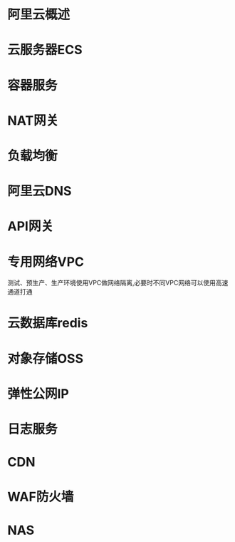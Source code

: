 # 阿里云概述

# 云服务器ECS

# 容器服务

# NAT网关

# 负载均衡

# 阿里云DNS

# API网关

# 专用网络VPC
测试、预生产、生产环境使用VPC做网络隔离,必要时不同VPC网络可以使用高速通道打通

# 云数据库redis

# 对象存储OSS

# 弹性公网IP

# 日志服务

# CDN

# WAF防火墙

# NAS
